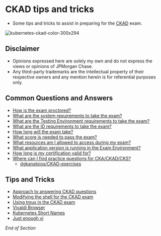 # CKAD tips and tricks

- Some tips and tricks to assist in preparing for the [CKAD](https://www.cncf.io/certification/ckad/) exam.

![kubernetes-ckad-color-300x294](https://user-images.githubusercontent.com/18049790/135700785-5707813f-aec1-467e-9ece-ca627114f4d6.png)

## Disclaimer

- Opinions expressed here are solely my own and do not express the views or opinions of JPMorgan Chase.
- Any third-party trademarks are the intellectual property of their respective owners and any mention herein is for referential purposes only.

## Common Questions and Answers

- [How is the exam proctored?](https://docs.linuxfoundation.org/tc-docs/certification/faq-cka-ckad-cks#how-is-the-exam-proctored)
- [What are the system requirements to take the exam?](https://docs.linuxfoundation.org/tc-docs/certification/faq-cka-ckad-cks#what-are-the-system-requirements-to-take-the-exam)
- [What are the Testing Environment requirements to take the exam?](https://docs.linuxfoundation.org/tc-docs/certification/faq-cka-ckad-cks#what-are-the-testing-environment-requirements-to-take-the-exam)
- [What are the ID requirements to take the exam?](https://docs.linuxfoundation.org/tc-docs/certification/faq-cka-ckad-cks#what-are-the-id-requirements-to-take-the-exam)
- [How long will the exam take?](https://docs.linuxfoundation.org/tc-docs/certification/faq-cka-ckad-cks#how-long-will-the-exam-take)
- [What score is needed to pass the exam?](https://docs.linuxfoundation.org/tc-docs/certification/faq-cka-ckad-cks#what-score-is-needed-to-pass-the-exam)
- [What resources am I allowed to access during my exam?](https://docs.linuxfoundation.org/tc-docs/certification/faq-cka-ckad-cks#what-resources-am-i-allowed-to-access-during-my-exam)
- [What application version is running in the Exam Environment?](https://docs.linuxfoundation.org/tc-docs/certification/faq-cka-ckad-cks#what-application-version-is-running-in-the-exam-environment)
- [How long is my certification valid for? ](https://docs.linuxfoundation.org/tc-docs/certification/faq-cka-ckad-cks#how-long-is-my-certification-valid-for)
- [Where can I find practice questions for CKA/CKAD/CKS?](https://docs.linuxfoundation.org/tc-docs/certification/faq-cka-ckad-cks#is-there-training-to-prepare-for-the-certification-exam)
    * [dgkanatsios/CKAD-exercises](https://github.com/dgkanatsios/CKAD-exercises)


## Tips and Tricks

- [Approach to answering CKAD questions](https://github.com/jamesbuckett/ckad-tips/blob/main/01-ckad-approach.md)
- [Modifying the shell for the CKAD exam](https://github.com/jamesbuckett/ckad-tips/blob/main/02-ckad-modifications.md)
- [Using tmux in the CKAD exam](https://github.com/jamesbuckett/ckad-tips/blob/main/03-ckad-tmux.md)
- [Vivaldi Browser](https://github.com/jamesbuckett/ckad-tips/blob/main/04-ckad-vivaldi.md)
- [Kubernetes Short Names](https://github.com/jamesbuckett/ckad-tips/blob/main/05-api-resources.md)
- [Just enough vi](https://github.com/jamesbuckett/ckad-tips/blob/main/06-just-enough-vi.md)

_End of Section_
<br />
